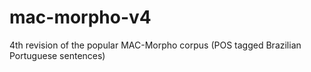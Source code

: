 # mac-morpho-v4
4th revision of the popular MAC-Morpho corpus (POS tagged Brazilian Portuguese sentences)
